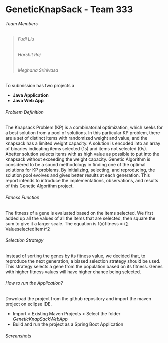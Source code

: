 # GeneticKnapSack - Team 333 
###### Team Members
> ###### Fudi Liu 
> ###### Harshit Raj 
> ###### Meghana Srinivasa

To submission has two projects a 
 -  **Java Application** 
 -  **Java Web App**

###### Problem Definition
The Knapsack Problem (KP) is a combinatorial optimization, which seeks for a best solution from a pool of solutions. In this particular KP problem, there are a set of distinct items with randomized weight and value, and the knapsack has a limited weight capacity. A solution is encoded into an array of binaries indicating items selected (1s) and items not selected (0s). Abetter solution selects items with as high value as possible to put into the knapsack without exceeding the weight capacity. Genetic Algorithm is considered to be a sound methodology in finding one of the optimal solutions for KP problems. By initializing, selecting, and reproducing, the solution pool evolves and gives better results at each generation. This report intends to introduce the implementations, observations, and results of this Genetic Algorithm project.


###### Fitness Function
The fitness of a gene is evaluated based on the items selected. We first added up all the values of all the items that are selected, then square the sum to give it a larger scale. The equation is f(x)fitness = (∑ ValueselectedItem)^2

###### Selection Strategy
Instead of sorting the genes by its fitness value, we decided that, to reproduce the next generation, a biased selection strategy should be used. This strategy selects a gene from the population based on its fitness. Genes with higher fitness values will have higher chance being selected.

###### How to run the Application?
 Download the project from the github repository and import the maven project on eclipse IDE.
 - Import > Existing Maven Projects > Select the folder _GeneticKnapSackWebApp_
 - Build and run the project as a Spring Boot Application
 
###### Screenshots
